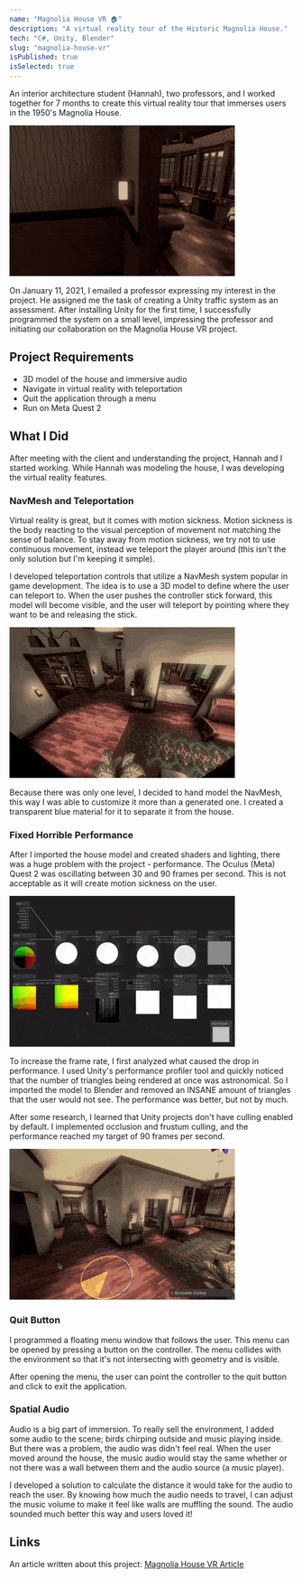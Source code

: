 ```yaml
---
name: "Magnolia House VR 🏠"
description: "A virtual reality tour of the Historic Magnolia House."
tech: "C#, Unity, Blender"
slug: "magnolia-house-vr"
isPublished: true
isSelected: true
---
```


An interior architecture student (Hannah), two professors, and I worked together for 7 months to create this virtual reality tour that immerses users in the 1950's Magnolia House.

![The solarium in the virtual Historic Magnolia House](../images/magnolia/04-magnolia-solarium.gif)

On January 11, 2021, I emailed a professor expressing my interest in the project. He assigned me the task of creating a Unity traffic system as an assessment. After installing Unity for the first time, I successfully programmed the system on a small level, impressing the professor and initiating our collaboration on the Magnolia House VR project.

## Project Requirements
- 3D model of the house and immersive audio
- Navigate in virtual reality with teleportation
- Quit the application through a menu
- Run on Meta Quest 2

## What I Did
After meeting with the client and understanding the project, Hannah and I started working.
While Hannah was modeling the house, I was developing the virtual reality features.

### NavMesh and Teleportation
Virtual reality is great, but it comes with motion sickness. Motion sickness is the body reacting to the visual perception of movement not matching the sense of balance. To stay away from motion sickness, we try not to use continuous movement, instead we teleport the player around (this isn't the only solution but I'm keeping it simple). 

I developed teleportation controls that utilize a NavMesh system popular in game development. The idea is to use a 3D model to define where the user can teleport to. When the user pushes the controller stick forward, this model will become visible, and the user will teleport by pointing where they want to be and releasing the stick.

![The NavMesh model in the virtual Historic Magnolia House](../images/magnolia/02-magnolia-navmesh.gif)

Because there was only one level, I decided to hand model the NavMesh, this way I was able to customize it more than a generated one. I created a transparent blue material for it to separate it from the house.

### Fixed Horrible Performance
After I imported the house model and created shaders and lighting, there was a huge problem with the project - performance. The Oculus (Meta) Quest 2 was oscillating between 30 and 90 frames per second. This is not acceptable as it will create motion sickness on the user.

![Shader graph from the Magnolia House VR project](../images/magnolia/03-magnolia-shader.gif)

To increase the frame rate, I first analyzed what caused the drop in performance. I used Unity's performance profiler tool and quickly noticed that the number of triangles being rendered at once was astronomical. So I imported the model to Blender and removed an INSANE amount of triangles that the user would not see. The performance was better, but not by much.

After some research, I learned that Unity projects don't have culling enabled by default. I implemented occlusion and frustum culling, and the performance reached my target of 90 frames per second.

![Culling from the Magnolia House VR project](../images/magnolia/01-magnolia-culling.gif)

### Quit Button
I programmed a floating menu window that follows the user. This menu can be opened by pressing a button on the controller. The menu collides with the environment so that it's not intersecting with geometry and is visible. 

After opening the menu, the user can point the controller to the quit button and click to exit the application.

### Spatial Audio
Audio is a big part of immersion. To really sell the environment, I added some audio to the scene; birds chirping outside and music playing inside. But there was a problem, the audio was didn't feel real. When the user moved around the house, the music audio would stay the same whether or not there was a wall between them and the audio source (a music player).

I developed a solution to calculate the distance it would take for the audio to reach the user. By knowing how much the audio needs to travel, I can adjust the music volume to make it feel like walls are muffling the sound. The audio sounded much better this way and users loved it!

## Links
An article written about this project:
[Magnolia House VR Article]

[Magnolia House VR Article]: https://cas.uncg.edu/virtual-reality-brings-the-past-to-life-at-magnolia-house/
